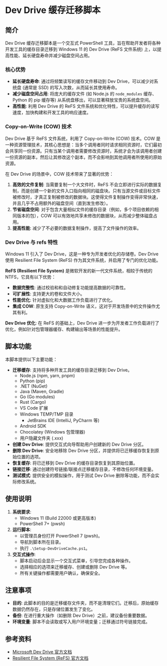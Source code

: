 # Dev Drive 缓存迁移脚本

## 简介

Dev Drive 缓存迁移脚本是一个交互式 PowerShell 工具，旨在帮助开发者将各种开发工具的缓存目录迁移到 Windows 11 的 Dev Drive (ReFS 文件系统) 上，以提高性能、延长硬盘寿命并减少磁盘空间占用。

### 核心优势

*   **延长硬盘寿命**: 通过将频繁读写的缓存文件移动到 Dev Drive，可以减少对系统盘 (通常是 SSD) 的写入次数，从而延长其使用寿命。
*   **减少磁盘空间占用**: 将庞大的缓存文件 (如 Node.js 的 `node_modules` 缓存、Python 的 pip 缓存等) 从系统盘移出，可以显著释放宝贵的系统盘空间。
*   **高性能**: 利用 Dev Drive 的 ReFS 文件系统和优化特性，可以提升缓存的读写速度，加快构建和开发工具的响应速度。

### Copy-on-Write (COW) 技术

Dev Drive 基于 ReFS 文件系统，利用了 Copy-on-Write (COW) 技术。COW 是一种资源管理技术，其核心思想是：当多个调用者同时请求相同资源时，它们最初会共享同一份资源。只有当某个调用者需要修改资源时，系统才会为该调用者创建一份资源的副本，然后让其修改这个副本，而不会影响到其他调用者所使用的原始资源。

在 Dev Drive 的场景中，COW 技术带来了显著的优势：

1.  **高效的文件复制**: 当需要复制一个大文件时，ReFS 不会立即进行实际的数据复制，而是创建一个新的文件入口指向相同的磁盘块。只有当源文件或目标文件被修改时，才真正复制被修改的数据块。这使得文件复制操作变得非常快速，并且几乎不占用额外的磁盘空间（直到发生修改）。
2.  **节省磁盘空间**: 对于包含大量相似文件的缓存目录（例如，多个项目依赖的相同版本的包），COW 可以有效地共享未修改的数据块，从而减少整体磁盘占用。
3.  **提高性能**: 减少了不必要的数据复制操作，提高了文件操作的效率。

### Dev Drive 与 refs 特性

Windows 11 引入了 Dev Drive，这是一种专为开发者优化的存储卷。Dev Drive 使用 Resilient File System (ReFS) 作为其文件系统，并启用了专门的优化功能。

**ReFS (Resilient File System)** 是微软开发的新一代文件系统，相较于传统的 NTFS，它具有以下优势：

*   **数据完整性**: 通过校验和和自动修复功能提高数据的可靠性。
*   **可扩展性**: 支持更大的卷和文件大小。
*   **性能优化**: 针对虚拟化和大数据工作负载进行了优化。
*   **集成 COW**: 原生支持 Copy-on-Write 语义，这对于开发场景中的文件操作尤其有利。

**Dev Drive 优化**: 在 ReFS 的基础上，Dev Drive 进一步为开发者工作负载进行了优化，例如针对包管理器缓存、构建输出等场景的性能提升。

## 脚本功能

本脚本提供以下主要功能：

*   **迁移缓存**: 支持将多种开发工具的缓存目录迁移到 Dev Drive。
    *   Node.js (npm, yarn, pnpm)
    *   Python (pip)
    *   .NET (NuGet)
    *   Java (Maven, Gradle)
    *   Go (Go modules)
    *   Rust (Cargo)
    *   VS Code 扩展
    *   Windows TEMP/TMP 目录
        *   JetBrains IDE (IntelliJ, PyCharm 等)
    *   Android SDK
    *   Chocolatey (Windows 包管理器)
    *   用户隐藏文件夹 (.xxx)
*   **创建 Dev Drive**: 提供交互式向导帮助用户创建新的 Dev Drive 分区。
*   **删除 Dev Drive**: 安全地移除 Dev Drive 分区，并提供将已迁移缓存恢复到原始位置的选项。
*   **恢复缓存**: 将已迁移到 Dev Drive 的缓存目录恢复到其原始位置。
*   **链接迁移**: 通过创建符号链接/联接点迁移缓存目录，不修改任何环境变量。
*   **测试模式**: 提供安全的模拟操作，用于测试 Dev Drive 删除等功能，而不会实际修改系统。

## 使用说明

1.  **系统要求**:
    *   Windows 11 (Build 22000 或更高版本)
    *   PowerShell 7+ (pwsh)
2.  **运行脚本**:
    *   以管理员身份打开 PowerShell 7 (pwsh)。
    *   导航到脚本所在目录。
    *   执行 `.\Setup-DevDriveCache.ps1`。
3.  **交互式操作**:
    *   脚本启动后会显示一个交互式菜单，引导您完成各种操作。
    *   选择相应的选项来迁移缓存、创建或删除 Dev Drive 等。
    *   所有关键操作都需要用户确认，确保安全。

## 注意事项

*   **目的**: 此脚本的目的是迁移缓存文件夹，而不是清理它们。迁移后，原始缓存数据仍然存在，只是存储位置发生了变化。
*   **备份**: 在进行重大操作（如删除 Dev Drive）之前，建议备份重要数据。
*   **环境变量**: 脚本不会读取或写入用户环境变量；迁移通过符号链接完成。

## 参考资料

*   [Microsoft Dev Drive 官方文档](https://learn.microsoft.com/en-us/windows/dev-drive/)
*   [Resilient File System (ReFS) 官方文档](https://learn.microsoft.com/en-us/windows-server/storage/refs/refs-overview)
